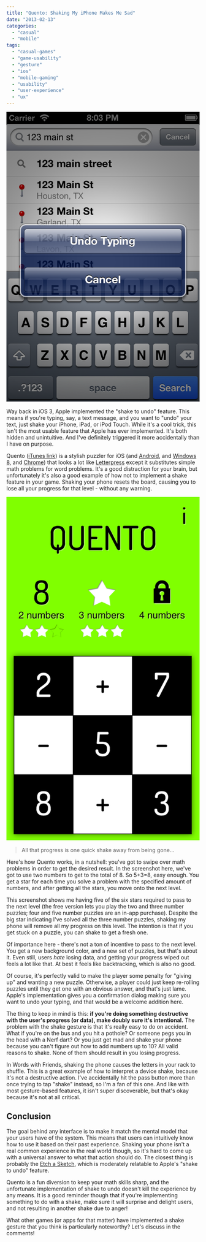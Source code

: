```yaml
---
title: "Quento: Shaking My iPhone Makes Me Sad"
date: "2013-02-13"
categories: 
  - "casual"
  - "mobile"
tags: 
  - "casual-games"
  - "game-usability"
  - "gesture"
  - "ios"
  - "mobile-gaming"
  - "usability"
  - "user-experience"
  - "ux"
---
```


![Example of iOS' confirm undo screen](images/iOS-Simulator-Screen-shot-Feb-12-2013-8.03.06-PM.png)

Way back in iOS 3, Apple implemented the "shake to undo" feature. This means if you're typing, say, a text message, and you want to "undo" your text, just shake your iPhone, iPad, or iPod Touch. While it's a cool trick, this isn't the most usable feature that Apple has ever implemented. It's both hidden and unintuitive. And I've definitely triggered it more accidentally than I have on purpose.

Quento ([iTunes link](https://itunes.apple.com/us/app/quento/id583954698?mt=8)) is a stylish puzzler for iOS (and [Android](https://play.google.com/store/apps/details?id=nl.q42.quento), and [Windows 8](http://apps.microsoft.com/windows/app/quento/b68dc7f9-7694-4705-9b3e-ecc2f261893a), and [Chrome](https://chrome.google.com/webstore/detail/quento/nimiaepladfnjnkflgicmageogpmcneg)) that looks a lot like [Letterpress](http://www.thatgamesux.com/letterpress-for-ios-beautifully-simple/ "Letterpress for iOS: Beautifully Simple") except it substitutes simple math problems for word problems. It's a good distraction for your brain, but unfortunately it's also a good example of how not to implement a shake feature in your game. Shaking your phone resets the board, causing you to lose all your progress for that level - without any warning.

![example screenshot of quento with some progress made](images/IMG_0874.png)
> All that progress is one quick shake away from being gone...

Here's how Quento works, in a nutshell: you've got to swipe over math problems in order to get the desired result. In the screenshot here, we've got to use two numbers to get to the total of 8. So 5+3=8, easy enough. You get a star for each time you solve a problem with the specified amount of numbers, and after getting all the stars, you move onto the next level.

This screenshot shows me having five of the six stars required to pass to the next level (the free version lets you play the two and three number puzzles; four and five number puzzles are an in-app purchase). Despite the big star indicating I've solved all the three number puzzles, shaking my phone will remove all my progress on this level. The intention is that if you get stuck on a puzzle, you can shake to get a fresh one.

Of importance here - there's not a ton of incentive to pass to the next level. You get a new background color, and a new set of puzzles, but that's about it. Even still, users _hate_ losing data, and getting your progress wiped out feels a lot like that. At best it feels like backtracking, which is also no good.

Of course, it's perfectly valid to make the player some penalty for "giving up" and wanting a new puzzle. Otherwise, a player could just keep re-rolling puzzles until they get one with an obvious answer, and that's just lame. Apple's implementation gives you a confirmation dialog making sure you want to undo your typing, and that would be a welcome addition here.

The thing to keep in mind is this: **if you're doing something destructive with the user's progress (or data), make doubly sure it's intentional.** The problem with the shake gesture is that it's really easy to do on accident. What if you're on the bus and you hit a pothole? Or someone pegs you in the head with a Nerf dart? Or you just get mad and shake your phone because you can't figure out how to add numbers up to 10? All valid reasons to shake. None of them should result in you losing progress.

In Words with Friends, shaking the phone causes the letters in your rack to shuffle. This is a great example of how to interpret a device shake, because it's not a destructive action. I've accidentally hit the pass button more than once trying to tap "shake" instead, so I'm a fan of this one. And like with most gesture-based features, it isn't super discoverable, but that's okay because it's not at all critical.

## Conclusion

The goal behind any interface is to make it match the mental model that your users have of the system. This means that users can intuitively know how to use it based on their past experience. Shaking your phone isn't a real common experience in the real world though, so it's hard to come up with a universal answer to what that action should do. The closest thing is probably the [Etch a Sketch](http://en.wikipedia.org/wiki/Etch_A_Sketch), which is moderately relatable to Apple's "shake to undo" feature.

Quento is a fun diversion to keep your math skills sharp, and the unfortunate implementation of shake to undo doesn't kill the experience by any means. It is a good reminder though that if you're implementing something to do with a shake, make sure it will surprise and delight users, and not resulting in another shake due to anger!

What other games (or apps for that matter) have implemented a shake gesture that you think is particularly noteworthy? Let's discuss in the comments!
